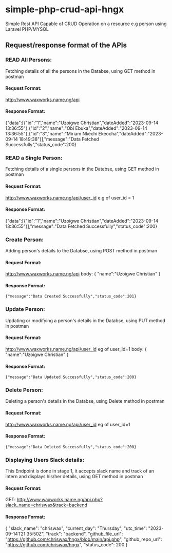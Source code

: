 # simple-php-crud-api-hngx
Simple Rest API Capable of CRUD Operation on a resource e.g person using Laravel PHP/MYSQL


## Request/response format of the APIs

### READ All Persons: 
Fetching details of all the persons in the Databse, using GET method in postman
#### Request Format: 
http://www.waxworks.name.ng/api
#### Response Format:
{"data":[{"id":"1","name":"Uzoigwe Christian","dateAdded":"2023-09-14 13:36:55"},{"id":"2","name":"Obi Ebuka","dateAdded":"2023-09-14 13:36:55"},{"id":"3","name":"Miriam Nkechi Ekeocha","dateAdded":"2023-09-14 18:49:38"}],"message":"Data Fetched Successfully","status_code":200}

### READ a Single Person: 
Fetching details of a single persons in the Databse, using GET method in postman
#### Request Format: 
http://www.waxworks.name.ng/api/user_id        e.g of user_id = 1
#### Response Format:
{"data":[{"id":"1","name":"Uzoigwe Christian","dateAdded":"2023-09-14 13:36:55"}],"message":"Data Fetched Successfully","status_code":200}


### Create Person: 
Adding person's details to the Databse, using POST method in postman
#### Request Format: 
http://www.waxworks.name.ng/api
body: {
        "name":"Uzoigwe Christian"
      }
#### Response Format:
    {"message":"Data Created Successfully","status_code":201}
 

### Update Person: 
Updating or modifying a person's details in the Databse, using PUT method in postman
#### Request Format: 
http://www.waxworks.name.ng/api/user_id    eg of user_id=1
body: {
        "name":"Uzoigwe Christian"
      }
#### Response Format:
    {"message":"Data Updated Successfully","status_code":200}


### Delete Person: 
Deleting a person's details in the Databse, using Delete method in postman
#### Request Format: 
http://www.waxworks.name.ng/api/user_id    eg of user_id=1
#### Response Format:
    {"message":"Data Deleted Successfully","status_code":200}

### Displaying Users Slack details: 
This Endpoint is done in stage 1, it accepts slack name and track of an intern and displays his/her details, using GET method in postman
#### Request Format: 
GET: http://www.waxworks.name.ng/api.php?slack_name=chriswax&track=backend
#### Response Format:
   {
    "slack_name": "chriswax",
    "current_day": "Thursday",
    "utc_time": "2023-09-14T21:35:50Z",
    "track": "backend",
    "github_file_url": "https://github.com/chriswax/hngx/blob/main/api.php",
    "github_repo_url": "https://github.com/chriswax/hngx",
    "status_code": 200
 }



